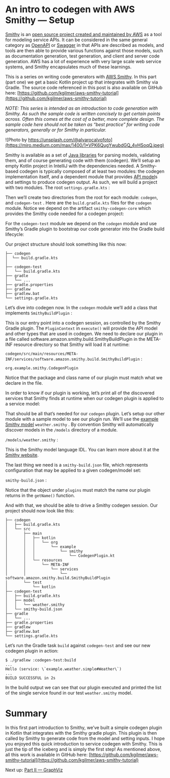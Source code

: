 An intro to codegen with AWS Smithy — Setup
===========================================

[Smithy](https://github.com/awslabs/smithy) is an [open source project created and maintained by AWS](https://github.com/awslabs/smithy) as a tool for modeling service APIs. It can be considered in the same general category as [OpenAPI](https://www.openapis.org/) or [Swagger](https://swagger.io/) in that APIs are described as models, and tools are then able to provide various functions against those models, such as documentation generation, test generation, and client and server code generation. AWS has a lot of experience with very large scale web service systems, and Smithy encapsulates much of these learnings.

This is a series on writing code generators with [AWS Smithy](https://awslabs.github.io/smithy/). In this part (part one) we get a basic Kotlin project up that integrates with Smithy via Gradle. The source code referenced in this post is also available on GitHub here: [https://github.com/kgilmer/aws-smithy-tutorial](https://github.com/kgilmer/aws-smithy-tutorial)

_NOTE: This series is intended as an introduction to code generation with Smithy. As such the sample code is written concisely to get certain points across. Often this comes at the cost of a better, more complete design. The sample code here should not be taken as “best practice” for writing code generators, generally or for Smithy in particular._

![Photo by https://unsplash.com/@alvarocalvofoto](https://miro.medium.com/max/1400/1*VPK6QugYwubdGQ_4vHSoqQ.jpeg)

Smithy is available as a set of [Java libraries](https://mvnrepository.com/artifact/software.amazon.smithy) for parsing models, validating them, and of course generating code with them (codegen). We’ll setup an empty Kotlin project in IntelliJ with the dependencies needed. A Smithy-based codegen is typically composed of at least two modules: the codegen implementation itself, and a dependent module that provides [API model](https://awslabs.github.io/smithy/1.0/spec/core/model.html)s and settings to produce codegen output. As such, we will build a project with two modules. The root `settings.gradle.kts` :

Then we’ll create two directories from the root for each module: `codegen`, and `codegen-test` . Here are the `build.gradle.kts` files for the `codegen` module. Notice we depend on the artifact `smithy-codegen-core` which provides the Smithy code needed for a codegen project:

For the `codegen-test` module we depend on the `codegen` module and use Smithy’s Gradle plugin to bootstrap our code generator into the Gradle build lifecycle:

Our project structure should look something like this now:

```
├── codegen  
│  └── build.gradle.kts  
│        
├── codegen-test  
│   └── build.gradle.kts  
├── gradle  
│   └── ...  
├── gradle.properties  
├── gradlew  
├── gradlew.bat  
└── settings.gradle.kts
```

Let’s dive into codegen now. In the `codegen` module we’ll add a class that implements `SmithyBuildPlugin` :

This is our entry point into a codegen session, as controlled by the Smithy Gradle plugin. The `PluginContext` in `execute()` will provide the API model and other types that are used in codegen. We need to declare our plugin in a file called software.amazon.smithy.build.SmithyBuildPlugin in the META-INF resource directory so that Smithy will load it at runtime:

`codegen/src/main/resources/META-INF/services/software.amazon.smithy.build.SmithyBuildPlugin` :

```
org.example.smithy.CodegenPlugin
```

Notice that the package and class name of our plugin must match what we declare in the file.

In order to know if our plugin is working, let’s print all of the discovered services that Smithy finds at runtime when our codegen plugin is applied to a service model:

That should be all that’s needed for our `codegen` plugin. Let’s setup our other module with a sample model to see our plugin run. We’ll use the [example Smithy model](https://awslabs.github.io/smithy/quickstart.html#weather-service) `weather.smithy` . By convention Smithy will automatically discover models in the `/models` directory of a module.

`/models/weather.smithy` :

This is the Smithy model language IDL. You can learn more about it at the [Smithy website](https://awslabs.github.io/smithy/).

The last thing we need is a `smithy-build.json` file, which represents configuration that may be applied to a given codegen/model set:

`smithy-build.json` :

Notice that the object under `plugins` must match the name our plugin returns in the `getName()` function.

And with that, we should be able to drive a Smithy codegen session. Our project should now look like this:

```
├── codegen  
│   ├── build.gradle.kts  
│   └── src  
│       ├── main  
│       │   ├── kotlin  
│       │   │   └── org  
│       │   │       └── example  
│       │   │           └── smithy  
│       │   │               └── CodegenPlugin.kt  
│       │   └── resources  
│       │       └── META-INF  
│       │           └── services  
│       │               └── software.amazon.smithy.build.SmithyBuildPlugin  
│       └── test  
│           └── kotlin  
├── codegen-test  
│   ├── build.gradle.kts  
│   ├── model  
│   │   └── weather.smithy  
│   └── smithy-build.json  
├── gradle  
│   └── ...  
├── gradle.properties  
├── gradlew  
├── gradlew.bat  
└── settings.gradle.kts
```

Let’s run the Gradle task `build` against `codegen-test` and see our new codegen plugin in action:

```
$ ./gradlew :codegen-test:build  
...  
Hello (service: \`example.weather.simple#Weather\`)  
...  
BUILD SUCCESSFUL in 2s
```

In the build output we can see that our plugin executed and printed the list of the single service found in our test `weather.smithy` model.

Summary
=======

In this first part introduction to Smithy, we’ve built a simple codegen plugin in Kotlin that integrates with the Smithy gradle plugin. This plugin is then called by Smithy to generate code from the model and setting inputs. I hope you enjoyed this quick introduction to service codegen with Smithy. This is just the tip of the iceberg and is simply the first step! As mentioned above, all this work is available in GitHub here: [https://github.com/kgilmer/aws-smithy-tutorial](https://github.com/kgilmer/aws-smithy-tutorial)

Next up: [Part II — GraphViz](https://github.com/kgilmer/aws-smithy-tutorial/blob/part-2/README.md)
